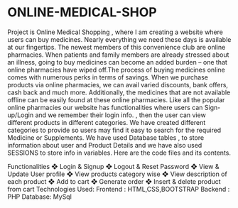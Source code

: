 # ONLINE-MEDICAL-SHOP

Project is Online Medical Shopping , where I am creating a website where users can buy medicines. Nearly
everything we need these days is available at our fingertips. The newest members of this convenience club are online
pharmacies. When patients and family members are already stressed about an illness, going to buy medicines can
become an added burden – one that online pharmacies have wiped off.The process of buying medicines online comes
with numerous perks in terms of savings. When we purchase products via online pharmacies, we can avail varied
discounts, bank offers, cash back and much more. Additionally, the medicines that are not available offline can be easily
found at these online pharmacies.
Like all the popular online pharmacies our website has functionalities where users can Sign-up/Login and we remember
their login info. , then the user can view different products in different categories. We have created different categories to
provide so users may find it easy to search for the required Medicine or Supplements. We have used Database tables , to
store information about user and Product Details and we have also used SESSIONS to store info in variables.
Here are the code files and its contents.


Functionalities
❖ Login & Signup
❖ Logout & Reset Password
❖ View & Update User profile
❖ View products category wise
❖ View description of each product
❖ Add to cart
❖ Generate order
❖ Insert & delete product from cart
Technologies Used:
Frontend : HTML,CSS,BOOTSTRAP
Backend : PHP
Database: MySql
